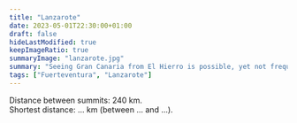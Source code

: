 ```yaml
---
title: "Lanzarote"
date: 2023-05-01T22:30:00+01:00
draft: false
hideLastModified: true
keepImageRatio: true
summaryImage: "lanzarote.jpg"
summary: "Seeing Gran Canaria from El Hierro is possible, yet not frequent."
tags: ["Fuerteventura", "Lanzarote"]
---
```



Distance between summits: 240 km.    
Shortest distance: ... km (between ... and ...).

